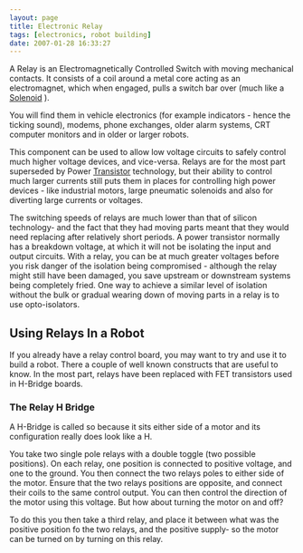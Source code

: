 ```yaml
---
layout: page
title: Electronic Relay
tags: [electronics, robot building]
date: 2007-01-28 16:33:27
---
```

A Relay is an Electromagnetically Controlled Switch with moving mechanical contacts. It consists of a coil around a metal core acting as an electromagnet, which when engaged, pulls a switch bar over (much like a [Solenoid](/wiki/solenoid.html "Solenoid") ).

You will find them in vehicle electronics (for example indicators - hence the ticking sound), modems, phone exchanges, older alarm systems, CRT computer monitors and in older or larger robots.

This component can be used to allow low voltage circuits to safely control much higher voltage devices, and vice-versa. Relays are for the most part superseded by Power [Transistor](/wiki/transistor.html "Transistor") technology, but their ability to control much larger currents still puts them in places for controlling high power devices - like industrial motors, large pneumatic solenoids and also for diverting large currents or voltages.

The switching speeds of relays are much lower than that of silicon technology- and the fact that they had moving parts meant that they would need replacing after relatively short periods. A power transistor normally has a breakdown voltage, at which it will not be isolating the input and output circuits. With a relay, you can be at much greater voltages before you risk danger of the isolation being compromised - although the relay might still have been damaged, you save upstream or downstream systems being completely fried. One way to achieve a similar level of isolation without the bulk or gradual wearing down of moving parts in a relay is to use opto-isolators.

## Using Relays In a Robot

If you already have a relay control board, you may want to try and use it to build a robot. There a couple of well known constructs that are useful to know. In the most part, relays have been replaced with FET transistors used in H-Bridge boards.

### The Relay H Bridge

A H-Bridge is called so because it sits either side of a motor and its configuration really does look like a H.

You take two single pole relays with a double toggle (two possible positions). On each relay, one position is connected to positive voltage, and one to the ground. You then connect the two relays poles to either side of the motor. Ensure that the two relays positions are opposite, and connect their coils to the same control output. You can then control the direction of the motor using this voltage. But how about turning the motor on and off?

To do this you then take a third relay, and place it between what was the positive position fo the two relays, and the positive supply- so the motor can be turned on by turning on this relay.
